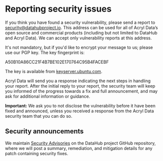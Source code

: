 # Reporting security issues

If you think you have found a security vulnerability, please send a report to security@datahubproject.io. This address can be used for all of Acryl Data’s open source and commercial products (including but not limited to DataHub and Acryl Data). We can accept only vulnerability reports at this address.

It's not mandatory, but if you'd like to encrypt your message to us; please use our PGP key. The key fingerprint is:

A50B10A86CC21F4B7BE102E170764C95B4FACEBF

The key is available from [keyserver.ubuntu.com](https://keyserver.ubuntu.com/pks/lookup?search=A50B10A86CC21F4B7BE102E170764C95B4FACEBF&fingerprint=on&op=index).

Acryl Data will send you a response indicating the next steps in handling your report. After the initial reply to your report, the security team will keep you informed of the progress towards a fix and full announcement, and may ask for additional information or guidance.

**Important:** We ask you to not disclose the vulnerability before it have been fixed and announced, unless you received a response from the Acryl Data security team that you can do so.

## Security announcements

We maintain [Security Advisories](https://github.com/datahub-project/datahub/security/advisories) on the DataHub project GitHub repository,
where we will post a summary, remediation, and mitigation details for any patch containing security fixes.
